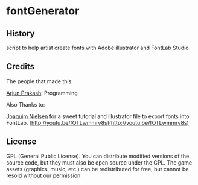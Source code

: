 # fontGenerator

## History

script to help artist create fonts with Adobe illustrator and FontLab Studio 

## Credits

The people that made this:

[Arjun Prakash](http://www.cyborgdino.com/):  Programming

Also Thanks to: 

[Joaquim Nielsen](http://www.youtube.com/user/JoKKeSvin?feature=watch) for a sweet tutorial and illustrator file to export fonts into FontLab.
[http://youtu.be/fOTLwmmrv8s](http://youtu.be/fOTLwmmrv8s)


## License

GPL (General Public License). You can distribute modified versions of the source code, but they must also be open source under the GPL. The game assets (graphics, music, etc.) can be redistributed for free, but cannot be resold without our permission.